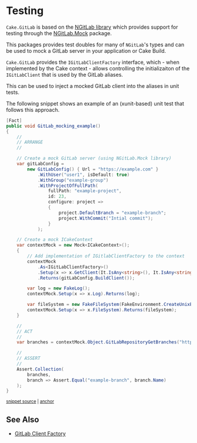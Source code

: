 <!--
GENERATED FILE - DO NOT EDIT
This file was generated by [MarkdownSnippets](https://github.com/SimonCropp/MarkdownSnippets).
Source File: /docs/testing.source.md
To change this file edit the source file and then run MarkdownSnippets.
-->

# Testing

`Cake.GitLab` is based on the [NGitLab library](https://github.com/ubisoft/NGitLab) which provides support for testing through the [NGitLab.Mock](https://www.nuget.org/packages/NGitLab.Mock) package.

This packages provides test doubles for many of `NGitLab`'s types and can be used to mock a GitLab server in your application or Cake Build.

`Cake.GitLab` provides the `IGitLabClientFactory` interface, which - when implemented by the Cake context - allows controlling the initializaiton of the `IGitLabClient` that is used by the GitLab aliases.

This can be used to inject a mocked GitLab client into the aliases in unit tests.

The following snippet shows an example of an (xunit-based) unit test that follows this approach.

<!-- snippet: Example-Testing -->
<a id='snippet-Example-Testing'></a>
```cs
[Fact]
public void GitLab_mocking_example()
{
    //
    // ARRANGE
    //

    // Create a mock GitLab server (using NGitLab.Mock library)
    var gitLabConfig =
        new GitLabConfig() { Url = "https://example.com" }
            .WithUser("user1", isDefault: true)
            .WithGroup("example-group")
            .WithProjectOfFullPath(
                fullPath: "example-project",
                id: 23,
                configure: project =>
                {
                    project.DefaultBranch = "example-branch";
                    project.WithCommit("Intial commit");
                }
            );

    // Create a mock ICakeContext
    var contextMock = new Mock<ICakeContext>();
    {
        // Add implementation of IGitlabClientFactory to the context
        contextMock
            .As<IGitLabClientFactory>()
            .Setup(x => x.GetClient(It.IsAny<string>(), It.IsAny<string>()))
            .Returns(gitLabConfig.BuildClient());

        var log = new FakeLog();
        contextMock.Setup(x => x.Log).Returns(log);

        var fileSystem = new FakeFileSystem(FakeEnvironment.CreateUnixEnvironment());
        contextMock.Setup(x => x.FileSystem).Returns(fileSystem);
    }

    //
    // ACT
    //
    var branches = contextMock.Object.GitLabRepositoryGetBranches("https://example.com", "ACCESSTOKEN", 23);

    //
    // ASSERT
    //
    Assert.Collection(
        branches,
        branch => Assert.Equal("example-branch", branch.Name)
    );
}
```
<sup><a href='/examples/Testing/UnitTestExample.cs#L9-L63' title='Snippet source file'>snippet source</a> | <a href='#snippet-Example-Testing' title='Start of snippet'>anchor</a></sup>
<!-- endSnippet -->

## See Also

- [GitLab Client Factory](./client-factory.md)
